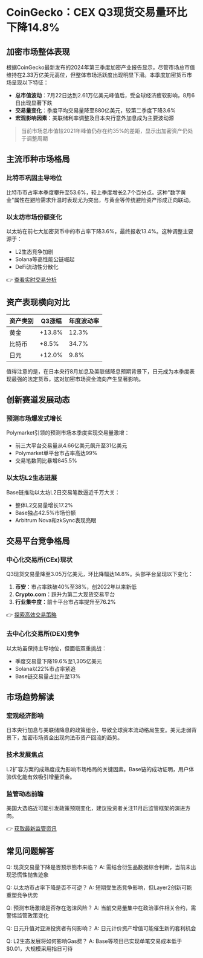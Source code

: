 # CoinGecko：CEX Q3现货交易量环比下降14.8%

## 加密市场整体表现

根据CoinGecko最新发布的2024年第三季度加密产业报告显示，尽管市场总市值维持在2.33万亿美元高位，但整体市场活跃度出现明显下滑。本季度加密货币市场呈现以下特征：

- **总市值波动**：7月22日达到2.61万亿美元峰值后，受全球经济疲软影响，8月6日出现显著下跌
- **交易量变化**：季度平均交易量降至880亿美元，较第二季度下降3.6%
- **宏观影响因素**：美联储利率调整及日本央行意外加息成为主要波动源

> 当前市场总市值较2021年峰值仍存在约35%的差距，显示出加密资产仍处于调整周期

## 主流币种市场格局

### 比特币巩固主导地位
比特币市占率本季度攀升至53.6%，较上季度增长2.7个百分点。这种"数字黄金"属性在避险需求升温时表现尤为突出，与黄金等传统避险资产形成正向联动。

### 以太坊市场份额变化
以太坊在前七大加密货币中的市占率下降3.6%，最终报收13.4%。这种调整主要源于：
- L2生态竞争加剧
- Solana等高性能公链崛起
- DeFi流动性分散化

👉 [查看实时交易分析](https://bit.ly/okx_welcome)

## 资产表现横向对比

| 资产类别 | Q3涨幅 | 年度波动率 |
|----------|--------|------------|
| 黄金     | +13.8% | 12.3%      |
| 比特币   | +8.5%  | 34.7%      |
| 日元     | +12.0% | 9.8%       |

值得注意的是，在日本央行8月加息及美联储降息预期背景下，日元成为本季度表现最强的法定货币，这对加密市场资金流向产生显著影响。

## 创新赛道发展动态

### 预测市场爆发式增长
Polymarket引领的预测市场本季度实现交易量激增：
- 前三大平台交易量从4.66亿美元飙升至31亿美元
- Polymarket单平台市占率高达99%
- 交易笔数同比暴增845.5%

### 以太坊L2生态进展
Base链推动以太坊L2日交易笔数逼近千万大关：
- 整体L2交易量增长17.2%
- Base独占42.5%市场份额
- Arbitrum Nova和zkSync表现亮眼

## 交易平台竞争格局

### 中心化交易所(CEx)现状
Q3现货交易量降至3.05万亿美元，环比降幅达14.8%。头部平台呈现以下变化：
1. **币安**：市占率跌破40%至38%，创2022年以来新低
2. **Crypto.com**：跃升为第二大现货交易平台
3. **行业集中度**：前十平台市占率提升至76.2%

👉 [探索高效交易策略](https://bit.ly/okx_welcome)

### 去中心化交易所(DEX)竞争
以太坊虽保持主导地位，但面临双重挑战：
- 季度交易量下降19.6%至1,305亿美元
- Solana以22%市占率紧追
- Base链交易量占比升至13%

## 市场趋势解读

### 宏观经济影响
日本央行加息与美联储降息的政策组合，导致全球资本流动格局生变。美元走弱背景下，加密市场资金出现向法币资产回流的趋势。

### 技术发展焦点
L2扩容方案的成熟度成为影响市场格局的关键因素。Base链的成功证明，用户体验优化能有效吸引增量资金。

### 监管动态前瞻
美国大选临近可能引发政策预期变化，建议投资者关注11月后监管框架的演进方向。

👉 [获取最新监管资讯](https://bit.ly/okx_welcome)

## 常见问题解答

Q: 现货交易量下降是否预示熊市来临？
A: 需结合衍生品数据综合判断，当前未出现恐慌性抛售迹象

Q: 以太坊市占率下降是否不可逆？
A: 短期受生态竞争影响，但Layer2创新可能重塑竞争优势

Q: 预测市场激增是否存在泡沫风险？
A: 当前交易量集中在政治事件相关合约，需警惕监管政策变化

Q: 日元升值对亚洲投资者有何影响？
A: 日元计价资产增值可能催生新的套利机会

Q: L2生态发展将如何影响Gas费？
A: Base等项目已实现单笔交易成本低于$0.01，大规模采用指日可待